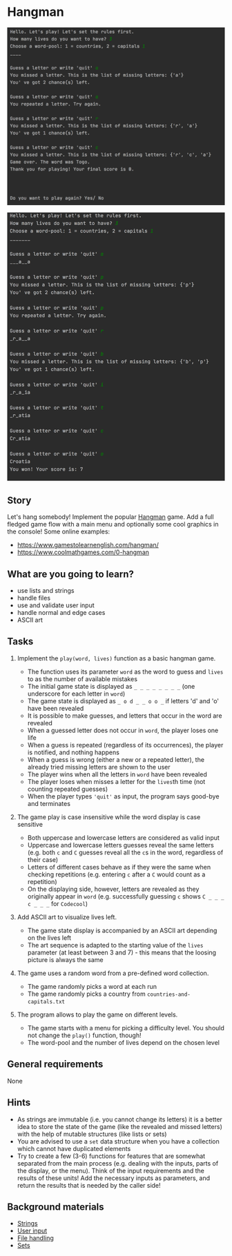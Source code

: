 # Hangman

![game1](printscreens/game1.png)

![game2](printscreens/game2.png)


## Story

Let's hang somebody! Implement the popular [Hangman](<https://en.wikipedia.org/wiki/Hangman_(game)>)
game. Add a full fledged game flow with a main menu and optionally some cool graphics
in the console! Some online examples:

- https://www.gamestolearnenglish.com/hangman/
- https://www.coolmathgames.com/0-hangman

## What are you going to learn?

- use lists and strings
- handle files
- use and validate user input
- handle normal and edge cases
- ASCII art

## Tasks

1. Implement the `play(word, lives)` function as a basic hangman game.
    - The function uses its parameter `word` as the word to guess and `lives` to as the number of available mistakes
    - The initial game state is displayed as `_ _ _ _ _ _ _ _` (one underscore for each letter in `word`)
    - The game state is displayed as `_ o d _ _ o o _` if letters 'd' and 'o' have been revealed
    - It is possible to make guesses, and letters that occur in the word are revealed
    - When a guessed letter does not occur in `word`, the player loses one life
    - When a guess is repeated (regardless of its occurrences), the player is notified, and nothing happens
    - When a guess is wrong (either a new or a repeated letter), the already tried missing letters are shown to the user
    - The player wins when all the letters in `word` have been revealed
    - The player loses when misses a letter for the `lives`th time (not counting repeated guesses)
    - When the player types `'quit'` as input, the program says good-bye and terminates

2. The game play is case insensitive while the word display is case sensitive
    - Both uppercase and lowercase letters are considered as valid input
    - Uppercase and lowercase letters guesses reveal the same letters (e.g. both `c` and `C` guesses reveal all the `c`s in the word, regardless of their case)
    - Letters of different cases behave as if they were the same when checking repetitions (e.g. entering `c` after a `C` would count as a repetition)
    - On the displaying side, however, letters are revealed as they originally appear in `word` (e.g. successfully guessing `c` shows `C _ _ _ c _ _ _` for `Codecool`)

3. Add ASCII art to visualize lives left.
    - The game state display is accompanied by an ASCII art depending on the lives left
    - The art sequence is adapted to the starting value of the `lives` parameter (at least between 3 and 7) - this means that the loosing picture is always the same

4. The game uses a random word from a pre-defined word collection.
    - The game randomly picks a word at each run
    - The game randomly picks a country from `countries-and-capitals.txt`

5. The program allows to play the game on different levels.
    - The game starts with a menu for picking a difficulty level. You should not change the `play()` function, though!
    - The word-pool and the number of lives depend on the chosen level

## General requirements

None

## Hints

- As strings are immutable (i.e. you cannot change its letters) it is a better idea
  to store the state of the game (like the revealed and missed letters) with the help
  of mutable structures (like lists or sets)
- You are advised to use a `set` data structure when you have a collection which cannot have duplicated elements
- Try to create a few (3-6) functions for features that are somewhat separated from the
  main process (e.g. dealing with the inputs, parts of the display, or the menu).
  Think of the input requirements and the results of these units! Add the necessary
  inputs as parameters, and return the results that is needed by the caller side!


## Background materials

- <i class="far fa-exclamation"></i> [Strings](project/curriculum/materials/competencies/python-basics/python-strings.md.html)
- <i class="far fa-exclamation"></i> [User input](project/curriculum/materials/competencies/python-basics/python-io.md.html)
- <i class="far fa-exclamation"></i> [File handling](project/curriculum/materials/competencies/python-basics/python-file-handling.md.html)
- <i class="far fa-book-open"></i> [Sets](project/curriculum/materials/competencies/python-data-structures/python-sets.md.html)

